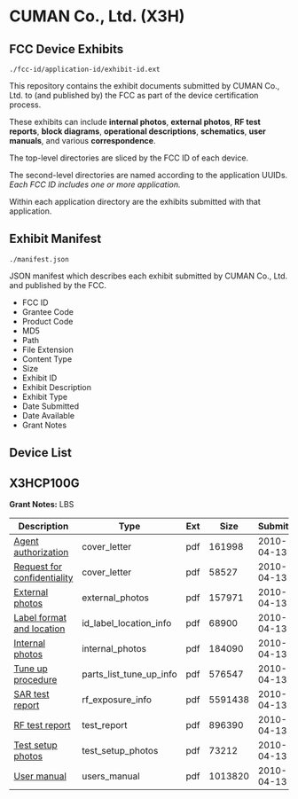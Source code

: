 # CUMAN Co., Ltd. (X3H)
## FCC Device Exhibits

```
./fcc-id/application-id/exhibit-id.ext
```

This repository contains the exhibit documents submitted by CUMAN Co., Ltd. to (and published by) the FCC as part of the device certification process.

These exhibits can include **internal photos**, **external photos**, **RF test reports**, **block diagrams**, **operational descriptions**, **schematics**, **user manuals**, and various **correspondence**.

The top-level directories are sliced by the FCC ID of each device.

The second-level directories are named according to the application UUIDs. *Each FCC ID includes one or more application.*

Within each application directory are the exhibits submitted with that application. 

## Exhibit Manifest

```
./manifest.json
```

JSON manifest which describes each exhibit submitted by CUMAN Co., Ltd. and published by the FCC.

- FCC ID
- Grantee Code
- Product Code
- MD5
- Path
- File Extension
- Content Type
- Size
- Exhibit ID
- Exhibit Description
- Exhibit Type
- Date Submitted
- Date Available
- Grant Notes

## Device List
## X3HCP100G
**Grant Notes:** LBS

| Description | Type | Ext | Size | Submitted | Available |
| ----------- | ---- | --- | ---- | --------- | --------- |
| [Agent authorization](X3HCP100G/552c888ed46fad8f896b9892edfe9f19/1266282.pdf) | cover_letter | pdf | 161998 | 2010-04-13 | 2010-04-13 |
| [Request for confidentiality](X3HCP100G/552c888ed46fad8f896b9892edfe9f19/1266283.pdf) | cover_letter | pdf | 58527 | 2010-04-13 | 2010-04-13 |
| [External photos](X3HCP100G/552c888ed46fad8f896b9892edfe9f19/1266288.pdf) | external_photos | pdf | 157971 | 2010-04-13 | 2010-04-13 |
| [Label format and location](X3HCP100G/552c888ed46fad8f896b9892edfe9f19/1266284.pdf) | id_label_location_info | pdf | 68900 | 2010-04-13 | 2010-04-13 |
| [Internal photos](X3HCP100G/552c888ed46fad8f896b9892edfe9f19/1266289.pdf) | internal_photos | pdf | 184090 | 2010-04-13 | 2010-04-13 |
| [Tune up procedure](X3HCP100G/552c888ed46fad8f896b9892edfe9f19/1266291.pdf) | parts_list_tune_up_info | pdf | 576547 | 2010-04-13 | 2010-04-13 |
| [SAR test report](X3HCP100G/552c888ed46fad8f896b9892edfe9f19/1266287.pdf) | rf_exposure_info | pdf | 5591438 | 2010-04-13 | 2010-04-13 |
| [RF test report](X3HCP100G/552c888ed46fad8f896b9892edfe9f19/1266285.pdf) | test_report | pdf | 896390 | 2010-04-13 | 2010-04-13 |
| [Test setup photos](X3HCP100G/552c888ed46fad8f896b9892edfe9f19/1266290.pdf) | test_setup_photos | pdf | 73212 | 2010-04-13 | 2010-04-13 |
| [User manual](X3HCP100G/552c888ed46fad8f896b9892edfe9f19/1266286.pdf) | users_manual | pdf | 1013820 | 2010-04-13 | 2010-04-13 |
